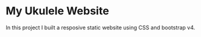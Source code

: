 # My Ukulele Website

In this project I built a resposive static website using CSS and bootstrap v4.
